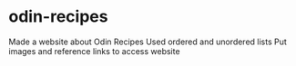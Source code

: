 # odin-recipes
Made a website about Odin Recipes
Used ordered and unordered lists
Put images and reference links to access website
